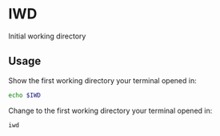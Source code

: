 # IWD

Initial working directory

## Usage

Show the first working directory your terminal opened in:

```zsh
echo $IWD
```

Change to the first working directory your terminal opened in:

```zsh
iwd
```
